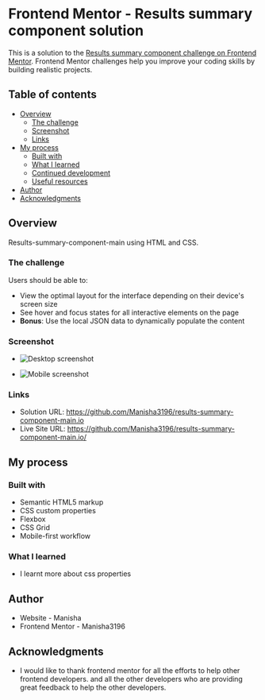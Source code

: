 # Frontend Mentor - Results summary component solution

This is a solution to the [Results summary component challenge on Frontend Mentor](https://www.frontendmentor.io/challenges/results-summary-component-CE_K6s0maV). Frontend Mentor challenges help you improve your coding skills by building realistic projects.

## Table of contents

- [Overview](#overview)
  - [The challenge](#the-challenge)
  - [Screenshot](#screenshot)
  - [Links](#links)
- [My process](#my-process)
  - [Built with](#built-with)
  - [What I learned](#what-i-learned)
  - [Continued development](#continued-development)
  - [Useful resources](#useful-resources)
- [Author](#author)
- [Acknowledgments](#acknowledgments)

## Overview

Results-summary-component-main using HTML and CSS.

### The challenge

Users should be able to:

- View the optimal layout for the interface depending on their device's screen size
- See hover and focus states for all interactive elements on the page
- **Bonus**: Use the local JSON data to dynamically populate the content

### Screenshot

- ![Desktop screenshot](<Screenshot 2025-03-31 at 10.23.16 PM.png>)

- ![Mobile screenshot](<Screenshot 2025-03-31 at 10.22.52 PM.png>)

### Links

- Solution URL: https://github.com/Manisha3196/results-summary-component-main.io
- Live Site URL: https://github.com/Manisha3196/results-summary-component-main.io/

## My process

### Built with

- Semantic HTML5 markup
- CSS custom properties
- Flexbox
- CSS Grid
- Mobile-first workflow

### What I learned

- I learnt more about css properties

## Author

- Website - Manisha
- Frontend Mentor - Manisha3196

## Acknowledgments

- I would like to thank frontend mentor for all the efforts to help other frontend developers. and all the other developers who are providing great feedback to help the other developers.
